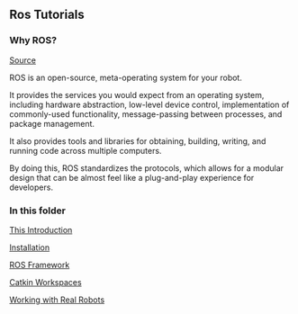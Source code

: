 ## Ros Tutorials

### Why ROS?

[Source](http://wiki.ros.org/ROS/Introduction)

ROS is an open-source, meta-operating system for your robot.

It provides the services you would expect from an operating system, including hardware abstraction, low-level device control, implementation of commonly-used functionality, message-passing between processes, and package management.

It also provides tools and libraries for obtaining, building, writing, and running code across multiple computers.

By doing this, ROS standardizes the protocols, which allows for a modular design that can be almost feel like a plug-and-play experience for developers.

### In this folder

[This Introduction](README.md)

[Installation](install.md)

[ROS Framework](framework.md)

[Catkin Workspaces](catkin.md)

[Working with Real Robots](robot.md)
